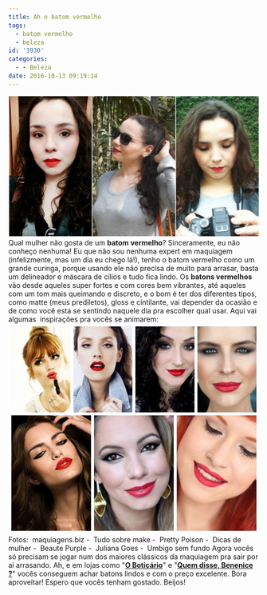 ```yaml
---
title: Ah o batom vermelho
tags:
  - batom vermelho
  - beleza
id: '3930'
categories:
  - - Beleza
date: 2016-10-13 09:19:14
---
```


![inspiração batom vermelho](/wp-content/uploads/2016/09/dicas-como-usar-batom-vermelho.jpg) Qual mulher não gosta de um **batom vermelho**? Sinceramente, eu não conheço nenhuma! Eu que não sou nenhuma expert em maquiagem (infelizmente, mas um dia eu chego lá!), tenho o batom vermelho como um grande curinga, porque usando ele não precisa de muito para arrasar, basta um delineador e máscara de cílios e tudo fica lindo. Os **batons vermelhos** vão desde aqueles super fortes e com cores bem vibrantes, até aqueles com um tom mais queimando e discreto, e o bom é ter dos diferentes tipos, como matte (meus prediletos), gloss e cintilante, vai depender da ocasião e de como você esta se sentindo naquele dia pra escolher qual usar. Aqui vai algumas  inspirações pra vocês se animarem: ![batom vermelho - inspiração ](/wp-content/uploads/2016/08/dicas-como-usar-batom-vermelho.jpg) Fotos:  maquiagens.biz -  Tudo sobre make -  Pretty Poison -  Dicas de mulher -  Beaute Purple -  Juliana Goes -  Umbigo sem fundo Agora vocês só precisam se jogar num dos maiores clássicos da maquiagem pra sair por aí arrasando. Ah, e em lojas como "[**O Boticário**](http://www.boticario.com.br/make-b--brilho-labial-gloss-25105-p/p)" e "[**Quem disse, Benenice ?**](http://www.quemdisseberenice.com.br/batom-mate-helena-morena-quem-disse-berenice--811712-p/p)" vocês conseguem achar batons lindos e com o preço excelente. Bora aproveitar! Espero que vocês tenham gostado. Beijos!
